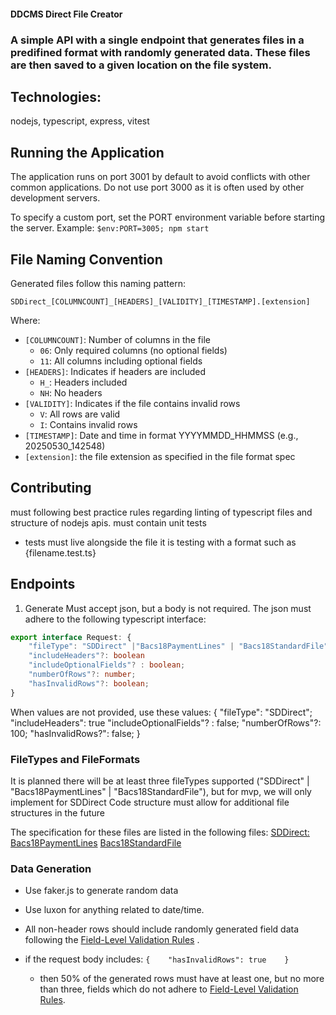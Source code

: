 #### DDCMS Direct File Creator

### A simple API with a single endpoint that generates files in a predifined format with randomly generated data.  These files are then saved to a given location on the file system.

## Technologies:
nodejs, typescript, express, vitest

## Running the Application
The application runs on port 3001 by default to avoid conflicts with other common applications.
Do not use port 3000 as it is often used by other development servers.

To specify a custom port, set the PORT environment variable before starting the server.
Example: `$env:PORT=3005; npm start`

## File Naming Convention
Generated files follow this naming pattern:
```
SDDirect_[COLUMNCOUNT]_[HEADERS]_[VALIDITY]_[TIMESTAMP].[extension]
```

Where:
- `[COLUMNCOUNT]`: Number of columns in the file
  - `06`: Only required columns (no optional fields)
  - `11`: All columns including optional fields
- `[HEADERS]`: Indicates if headers are included
  - `H_`: Headers included
  - `NH`: No headers
- `[VALIDITY]`: Indicates if the file contains invalid rows
  - `V`: All rows are valid
  - `I`: Contains invalid rows
- `[TIMESTAMP]`: Date and time in format YYYYMMDD_HHMMSS (e.g., 20250530_142548)
- `[extension]`: the file extension as specified in the file format spec

## Contributing
must following best practice rules regarding linting of typescript files and structure of nodejs apis.
must contain unit tests
-  tests must live alongside the file it is testing with a format such as {filename.test.ts}

## Endpoints
1. Generate 
Must accept json, but a body is not required.  The json must adhere to the following typescript interface:

```typescript
export interface Request: {
    "fileType": "SDDirect" |"Bacs18PaymentLines" | "Bacs18StandardFile";
    "includeHeaders"?: boolean
    "includeOptionalFields"? : boolean;
    "numberOfRows"?: number;
    "hasInvalidRows"?: boolean;
}
```
When values are not provided, use these values:
{
    "fileType": "SDDirect";
    "includeHeaders": true
    "includeOptionalFields"? : false;
    "numberOfRows"?: 100;
    "hasInvalidRows?": false;
}

### FileTypes and FileFormats

It is planned there will be at least three fileTypes supported ("SDDirect" | "Bacs18PaymentLines" | "Bacs18StandardFile"), but for mvp, we will only implement for SDDirect
Code structure must allow for additional file structures in the future

The specification for these files are listed in the following files:
[SDDirect:](FileFormats/SDDirect.md)
[Bacs18PaymentLines](FileFormats/Bacs18PaymentLines.md)
[Bacs18StandardFile](FileFormats/Bacs18StandardFile.md)


### Data Generation
- Use faker.js to generate random data
- Use luxon for anything related to date/time.
- All non-header rows should include randomly generated field data following the [Field-Level Validation Rules](../field-level-validation.md) .

- if the request body includes: `{    "hasInvalidRows": true    }`
  - then 50% of the generated rows must have at least one, but no more than three, fields which do not adhere to [Field-Level Validation Rules](../field-level-validation.md).  

